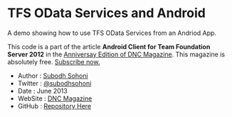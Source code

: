 TFS OData Services and Android
==============================

A demo showing how to use TFS OData Services from an Andriod App.

This code is a part of the article **Android Client for Team Foundation Server 2012** in the [Anniversay Edition of DNC Magazine](http://www.dotnetcurry.com/magazine/dnc-magazine-issue7.aspx). This magazine is absolutely free. [Subscribe now.](http://www.dotnetcurry.com/magazine)

* Author  : [Subodh Sohoni](http://www.dotnetcurry.com/Author.aspx?AuthorName=Subodh%20Sohoni)
* Twitter : [@subodhsohoni](http://www.twitter.com/subodhsohoni)
* Date    : June 2013
* WebSite : [DNC Magazine](http://www.dncmagazine.com)
* GitHub  : [Repository Here](https://github.com/dotnetcurry/tfs-odata-android-dncmag-07)
